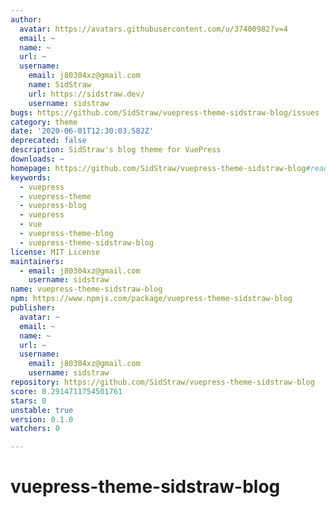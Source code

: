 ```yaml
---
author:
  avatar: https://avatars.githubusercontent.com/u/37400982?v=4
  email: ~
  name: ~
  url: ~
  username:
    email: j80304xz@gmail.com
    name: SidStraw
    url: https://sidstraw.dev/
    username: sidstraw
bugs: https://github.com/SidStraw/vuepress-theme-sidstraw-blog/issues
category: theme
date: '2020-06-01T12:30:03.582Z'
deprecated: false
description: SidStraw's blog theme for VuePress
downloads: ~
homepage: https://github.com/SidStraw/vuepress-theme-sidstraw-blog#readme
keywords:
  - vuepress
  - vuepress-theme
  - vuepress-blog
  - vuepress
  - vue
  - vuepress-theme-blog
  - vuepress-theme-sidstraw-blog
license: MIT License
maintainers:
  - email: j80304xz@gmail.com
    username: sidstraw
name: vuepress-theme-sidstraw-blog
npm: https://www.npmjs.com/package/vuepress-theme-sidstraw-blog
publisher:
  avatar: ~
  email: ~
  name: ~
  url: ~
  username:
    email: j80304xz@gmail.com
    username: sidstraw
repository: https://github.com/SidStraw/vuepress-theme-sidstraw-blog
score: 0.2914711754501761
stars: 0
unstable: true
version: 0.1.0
watchers: 0

---
```


# vuepress-theme-sidstraw-blog
